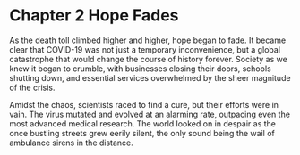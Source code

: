 # Chapter 2 Hope Fades

As the death toll climbed higher and higher, hope began to fade. It became clear that COVID-19 was not just a temporary inconvenience, but a global catastrophe that would change the course of history forever. Society as we knew it began to crumble, with businesses closing their doors, schools shutting down, and essential services overwhelmed by the sheer magnitude of the crisis.

Amidst the chaos, scientists raced to find a cure, but their efforts were in vain. The virus mutated and evolved at an alarming rate, outpacing even the most advanced medical research. The world looked on in despair as the once bustling streets grew eerily silent, the only sound being the wail of ambulance sirens in the distance.